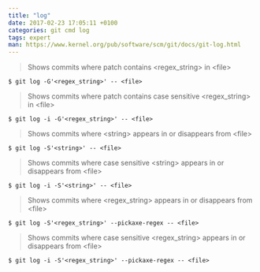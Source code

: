 ```yaml
---
title: "log"
date: 2017-02-23 17:05:11 +0100
categories: git cmd log
tags: expert
man: https://www.kernel.org/pub/software/scm/git/docs/git-log.html
---
```


> Shows commits where patch contains &lt;regex_string&gt; in &lt;file&gt;
> 
	$ git log -G'<regex_string>' -- <file>

<div></div> 

> Shows commits where patch contains case sensitive &lt;regex_string&gt; in &lt;file&gt;
> 
	$ git log -i -G'<regex_string>' -- <file>

<div></div> 

> Shows commits where &lt;string&gt; appears in or disappears from &lt;file&gt;
> 
	$ git log -S'<string>' -- <file>

<div></div> 

> Shows commits where case sensitive &lt;string&gt; appears in or disappears from &lt;file&gt;
> 
	$ git log -i -S'<string>' -- <file>

<div></div> 

> Shows commits where &lt;regex_string&gt; appears in or disappears from &lt;file&gt;
> 
	$ git log -S'<regex_string>' --pickaxe-regex -- <file>

<div></div> 

> Shows commits where case sensitive &lt;regex_string&gt; appears in or disappears from &lt;file&gt;
> 
	$ git log -i -S'<regex_string>' --pickaxe-regex -- <file>
